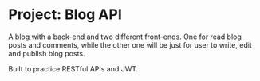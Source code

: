 # Project: Blog API

A blog with a back-end and two different front-ends. One for read blog posts and comments, while the other one will be just for user to write, edit and publish blog posts.

Built to practice RESTful APIs and JWT.